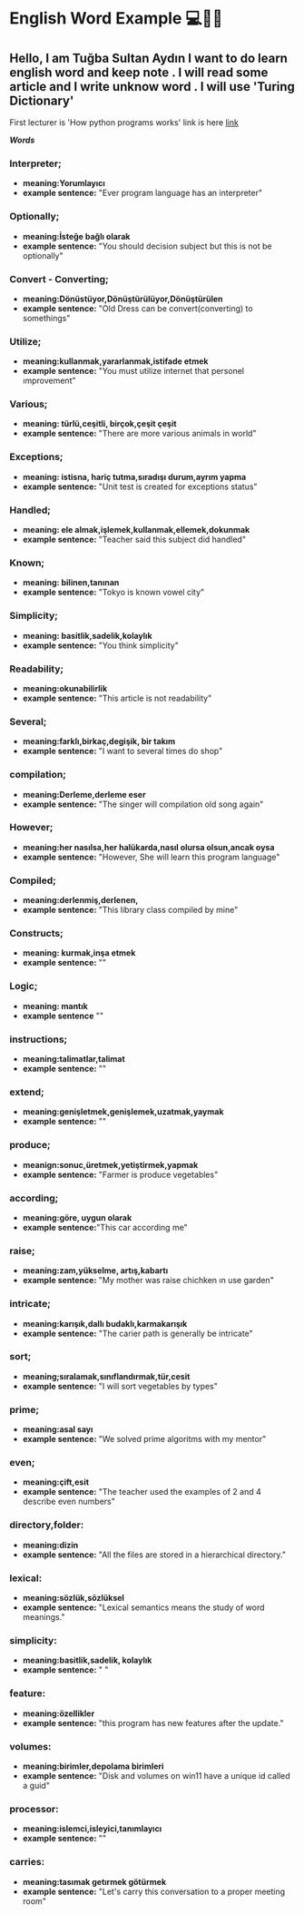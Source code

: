 # English Word Example 💻🏋️‍♀️

## Hello, I am Tuğba Sultan Aydın I want to do learn english word and keep note . I will read some article and I write unknow word . I will use 'Turing Dictionary'

First lecturer is 'How python programs works' link is here [link](https://dev.to/vayolapradeep/how-python-programs-works-15f)


***Words***

### Interpreter;
 - **meaning:Yorumlayıcı**
 - **example sentence:** "Ever program language has an interpreter"

### Optionally;
 -  **meaning:İsteğe bağlı olarak**
 -  **example sentence:** "You should decision subject but this is not be optionally"

### Convert - Converting;
 - **meaning:Dönüstüyor,Dönüştürülüyor,Dönüştürülen**
 - **example sentence:** "Old Dress can be convert(converting) to somethings"

### Utilize;
 - **meaning:kullanmak,yararlanmak,istifade etmek**
 - **example sentence:** "You must utilize internet that personel ımprovement"

### Various;
 - **meaning: türlü,ceşitli, birçok,çeşit çeşit**
 - **example sentence:** "There are more various animals in world"

### Exceptions;
 - **meaning: istisna, hariç tutma,sıradışı durum,ayrım yapma**
 - **example sentence:** "Unit test is created for exceptions status"

### Handled;
 - **meaning: ele almak,işlemek,kullanmak,ellemek,dokunmak**
 - **example sentence:** "Teacher said this subject did handled"

### Known;
 - **meaning: bilinen,tanınan**
 - **example sentence:** "Tokyo is known vowel city"

### Simplicity;
 - **meaning: basitlik,sadelik,kolaylık**
 - **example sentence:** "You think simplicity"

### Readability;
 - **meaning:okunabilirlik**
 - **example sentence:** "This article is not readability"

### Several;
 - **meaning:farklı,birkaç,degişik, bir takım**
 - **example sentence:** "I want to  several times do shop"

### compilation;
 - **meaning:Derleme,derleme eser**
 - **example sentence:** "The singer will compilation old song again"

### However;
- **meaning:her nasılsa,her halükarda,nasıl olursa olsun,ancak oysa**
- **example sentence:** "However, She will learn this program language"

### Compiled;
- **meaning:derlenmiş,derlenen,**
- **example sentence:** "This library class compiled by mine"

### Constructs;
- **meaning: kurmak,inşa etmek**
- **example sentence:** ""

### Logic;
- **meaning: mantık**
- **example sentence** ""

### instructions;
- **meaning:talimatlar,talimat**
- **example sentence:** ""

### extend;
- **meaning:genişletmek,genişlemek,uzatmak,yaymak**
- **example sentence:** ""

### produce;
- **meanign:sonuc,üretmek,yetiştirmek,yapmak**
- **example sentence:** "Farmer is produce vegetables"

### according;
- **meaning:göre, uygun olarak**
- **example sentence:**"This car according me" 

### raise;
- **meaning:zam,yükselme, artış,kabartı**
- **example sentence:** "My mother was raise chichken ın  use garden"

### intricate;
- **meaning:karışık,dallı budaklı,karmakarışık**
- **example sentence:** "The carier path is generally be intricate"


### sort;
 - **meaning;sıralamak,sınıflandırmak,tür,cesit**
 - **example sentence:** "I will sort vegetables by types"
### prime;
 - **meaning:asal sayı**
 - **example sentence:** "We solved prime algoritms with my mentor"
### even;
 - **meaning:çift,esit**
 - **example sentence:** "The teacher used the examples of 2 and 4 describe even numbers"
### directory,folder:
 - **meaning:dizin**
 - **example sentence:** "All the files are stored in a hierarchical directory."
### lexical:
 - **meaning:sözlük,sözlüksel**
 - **example sentence:** "Lexical semantics means the study of word meanings."
 
### simplicity:
 - **meaning:basitlik,sadelik, kolaylık**
 - **example sentence:** " "

### feature:
 - **meaning:özellikler**
 - **example sentence:** "this program has new features after the update."

### volumes: 
 - **meaning:birimler,depolama birimleri**
 - **example sentence:** "Disk and volumes on win11 have a unique id called a guid"

### processor:
 - **meaning:islemci,isleyici,tanımlayıcı**
 - **example sentence:** ""

### carries:
 - **meaning:tasımak getırmek götürmek**
 - **example sentence:** "Let's carry this conversation to a proper meeting room"